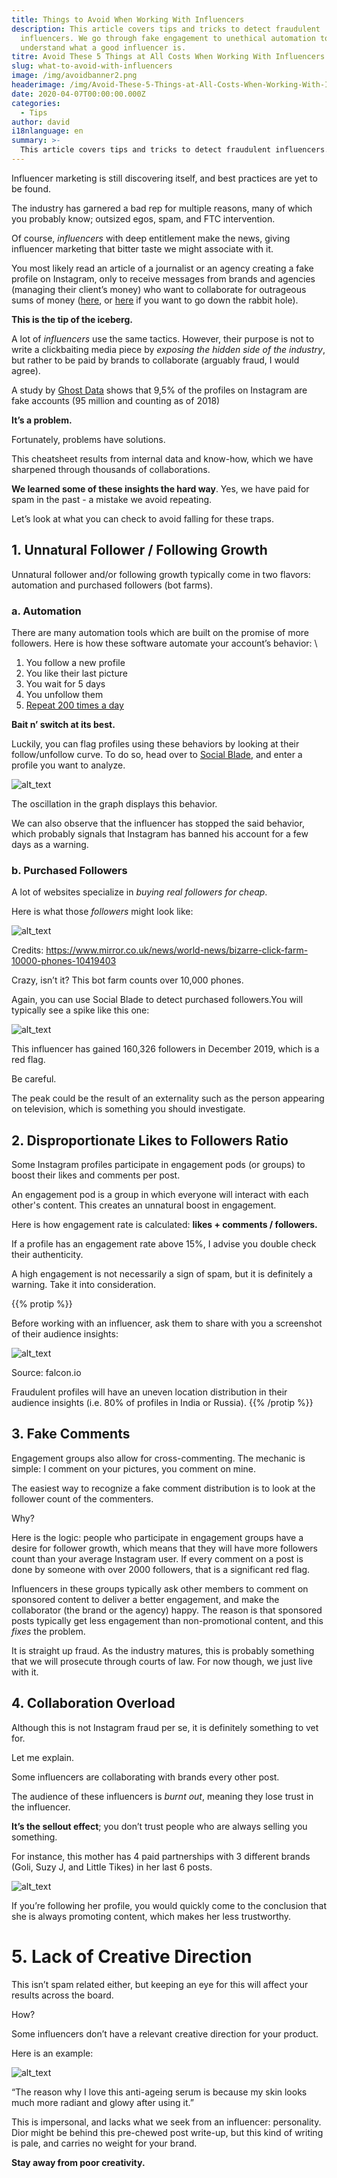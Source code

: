 ```yaml
---
title: Things to Avoid When Working With Influencers
description: This article covers tips and tricks to detect fraudulent
  influencers. We go through fake engagement to unethical automation to help you
  understand what a good influencer is.
titre: Avoid These 5 Things at All Costs When Working With Influencers
slug: what-to-avoid-with-influencers
image: /img/avoidbanner2.png
headerimage: /img/Avoid-These-5-Things-at-All-Costs-When-Working-With-Influencers.png
date: 2020-04-07T00:00:00.000Z
categories:
  - Tips
author: david
i18nlanguage: en
summary: >-
  This article covers tips and tricks to detect fraudulent influencers. We go through fake engagement to unethical automation to help you understand what a good influencer is.
---
```

Influencer marketing is still discovering itself, and best practices are yet to be found. 

The industry has garnered a bad rep for multiple reasons, many of which you probably know; outsized egos, spam, and FTC intervention.

Of course, *influencers* with deep entitlement make the news, giving influencer marketing that bitter taste we might associate with it.

You most likely read an article of a journalist or an agency creating a fake profile on Instagram, only to receive messages from brands and agencies (managing their client’s money) who want to collaborate for outrageous sums of money ([here](https://nymag.com/intelligencer/2017/08/fake-instagram-account-earns-sponsored-influencer-money.html), or [here](https://www.boredpanda.com/fake-instagram-influencer-followers-bots-mediakix/?utm_source=google&utm_medium=organic&utm_campaign=organic) if you want to go down the rabbit hole).

**This is the tip of the iceberg.** 

A lot of *influencers* use the same tactics. However, their purpose is not to write a clickbaiting media piece by *exposing the hidden side of the industry*, but rather to be paid by brands to collaborate (arguably fraud, I would agree).

A study by [Ghost Data](https://ghostdata.io/report/Instagram_Counterfeiting_GD.pdf) shows that 9,5% of the profiles on Instagram are fake accounts (95 million and counting as of 2018)

**It’s a problem.**

Fortunately, problems have solutions.

This cheatsheet results from internal data and know-how, which we have sharpened through thousands of collaborations. 

**We learned some of these insights the hard way**. Yes, we have paid for spam in the past - a mistake we avoid repeating.

Let’s look at what you can check to avoid falling for these traps.

## 1. Unnatural Follower / Following Growth

Unnatural follower and/or following growth typically come in two flavors: automation and purchased followers (bot farms).

### a. Automation

There are many automation tools which are built on the promise of more followers. Here is how these software automate your account’s behavior: \

1. You follow a new profile
2. You like their last picture
3. You wait for 5 days
4. You unfollow them
5. <span style="text-decoration:underline;"><span style="text-decoration:underline;">Repeat 200 times a day</span>

**Bait n’ switch at its best.**

Luckily, you can flag profiles using these behaviors by looking at their follow/unfollow curve. To do so, head over to [Social Blade](https://socialblade.com/), and enter a profile you want to analyze.

![alt_text](/img/avoid6.png "image_tooltip")

The oscillation in the graph displays this behavior.

We can also observe that the influencer has stopped the said behavior, which probably signals that Instagram has banned his account for a few days as a warning.

### b. Purchased Followers

A lot of websites specialize in *buying real followers for cheap*.

Here is what those *followers* might look like:

![alt_text](/img/avoid4.png "image_tooltip")

Credits: <https://www.mirror.co.uk/news/world-news/bizarre-click-farm-10000-phones-10419403>

Crazy, isn’t it? This bot farm counts over 10,000 phones.

Again, you can use Social Blade to detect purchased followers.You will typically see a spike like this one:

![alt_text](/img/avoid8.png "image_tooltip")

This influencer has gained 160,326 followers in December 2019, which is a red flag.

Be careful.

The peak could be the result of an externality such as the person appearing on television, which is something you should investigate. 

## 2. Disproportionate Likes to Followers Ratio

Some Instagram profiles participate in engagement pods (or groups) to boost their likes and comments per post. 

An engagement pod is a group in which everyone will interact with each other's content. This creates an unnatural boost in engagement. 

Here is how engagement rate is calculated: **likes + comments / followers.**

If a profile has an engagement rate above 15%, I advise you double check their authenticity.

A high engagement is not necessarily a sign of spam, but it is definitely a warning. Take it into consideration.

{{% protip %}}

Before working with an influencer, ask them to share with you a screenshot of their audience insights:

![alt_text](/img/avoid3.png "image_tooltip")

Source: falcon.io

Fraudulent profiles will have an uneven location distribution in their audience insights (i.e. 80% of profiles in India or Russia). {{% /protip %}}

## 3. Fake Comments

Engagement groups also allow for cross-commenting. The mechanic is simple: I comment on your pictures, you comment on mine.

The easiest way to recognize a fake comment distribution is to look at the follower count of the commenters.

Why?

Here is the logic: people who participate in engagement groups have a desire for follower growth, which means that they will have more followers count than your average Instagram user. If every comment on a post is done by someone with over 2000 followers, that is a significant red flag.

Influencers in these groups typically ask other members to comment on sponsored content to deliver a better engagement, and make the collaborator (the brand or the agency) happy. The reason is that sponsored posts typically get less engagement than non-promotional content, and this *fixes* the problem. 

It is straight up fraud. As the industry matures, this is probably something that we will prosecute through courts of law. For now though, we just live with it.

## 4. Collaboration Overload

Although this is not Instagram fraud per se, it is definitely something to vet for.

Let me explain.

Some influencers are collaborating with brands every other post. 

The audience of these influencers is *burnt out*, meaning they lose trust in the influencer. 

**It’s the sellout effect**; you don’t trust people who are always selling you something.

For instance, this mother has 4 paid partnerships with 3 different brands (Goli, Suzy J, and Little Tikes) in her last 6 posts.

![alt_text](/img/avoid2.png "image_tooltip")

If you’re following her profile, you would quickly come to the conclusion that she is always promoting content, which makes her less trustworthy.

# 5. Lack of Creative Direction

This isn’t spam related either, but keeping an eye for this will affect your results across the board.

How?

Some influencers don’t have a relevant creative direction for your product.

Here is an example:  

![alt_text](/img/avoid1.png "image_tooltip")

“The reason why I love this anti-ageing serum is because my skin looks much more radiant and glowy after using it.”

This is impersonal, and lacks what we seek from an influencer: personality. Dior might be behind this pre-chewed post write-up, but this kind of writing is pale, and carries no weight for your brand.

**Stay away from poor creativity.**

<!-- Docs to Markdown version 1.0β21 -->